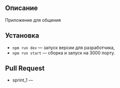 
## Описание

Приложение для общения

## Установка

- `npm run dev` — запуск версии для разработчика,
- `npm run start` — сборка и запуск на 3000 порту.

## **Pull Request**

- sprint_1 —


